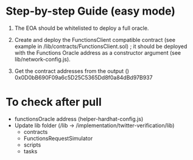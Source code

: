 # Step-by-step Guide (easy mode)

1. The EOA should be whitelisted to deploy a full oracle.

2. Create and deploy the FunctionsClient compatible contract (see example in /lib/contracts/FunctionsClient.sol) ; it should be deployed with the Functions Oracle address as a constructor argument (see lib/network-config.js).

3. Get the contract addresses from the output ()
   0x0D0bB690F09a6c5D25C5365Dd8f0a84dBd97B937

# To check after pull

- functionsOracle address (helper-hardhat-config.js)
- Update lib folder (/lib -> /implementation/twitter-verification/lib)
  - contracts
  - FunctionsRequestSimulator
  - scripts
  - tasks
